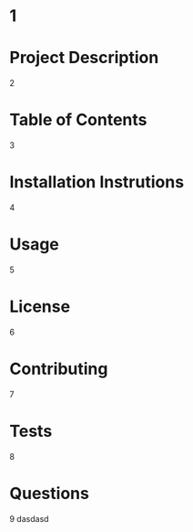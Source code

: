# 1

# Project Description

  2

# Table of Contents

  3

# Installation Instrutions

  4

# Usage

  5

# License

  6

# Contributing

7

# Tests

8

# Questions

9
dasdasd
